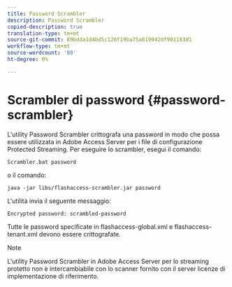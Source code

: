 ```yaml
---
title: Password Scrambler
description: Password Scrambler
copied-description: true
translation-type: tm+mt
source-git-commit: 89bdda1d4bd5c126f19ba75a819942df901183d1
workflow-type: tm+mt
source-wordcount: '80'
ht-degree: 0%

---
```



# Scrambler di password {#password-scrambler}

L&#39;utility Password Scrambler crittografa una password in modo che possa essere utilizzata in Adobe Access Server per i file di configurazione Protected Streaming. Per eseguire lo scrambler, esegui il comando:

```
Scrambler.bat password 
```

o il comando:

```
java -jar libs/flashaccess-scrambler.jar password  
```

L&#39;utilità invia il seguente messaggio:

```
Encrypted password: scrambled-password 
```

Tutte le password specificate in flashaccess-global.xml e flashaccess-tenant.xml devono essere crittografate.

>[!NOTE]
>
>L&#39;utility Password Scrambler in Adobe Access Server per lo streaming protetto non è intercambiabile con lo scanner fornito con il server licenze di implementazione di riferimento.

